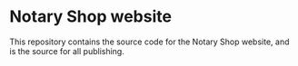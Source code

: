 # Notary Shop website

This repository contains the source code for the Notary Shop website, and is the
source for all publishing.

